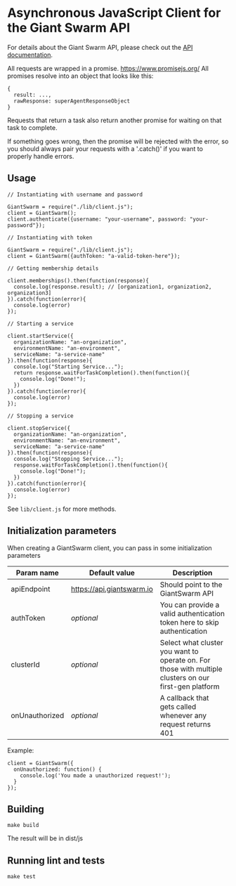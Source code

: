 # Asynchronous JavaScript Client for the Giant Swarm API

For details about the Giant Swarm API, please check out the [API documentation](https://docs.giantswarm.io/api).

All requests are wrapped in a promise. https://www.promisejs.org/
All promises resolve into an object that looks like this:
```
{
  result: ...,
  rawResponse: superAgentResponseObject
}
```

Requests that return a task also return another promise for waiting on that task
to complete.

If something goes wrong, then the promise will be rejected with the error, so
you should always pair your requests with a '.catch()' if you want to properly
handle errors.

## Usage

```
// Instantiating with username and password

GiantSwarm = require("./lib/client.js");
client = GiantSwarm();
client.authenticate({username: "your-username", password: "your-password"});

// Instantiating with token

GiantSwarm = require("./lib/client.js");
client = GiantSwarm({authToken: "a-valid-token-here"});

// Getting membership details

client.memberships().then(function(response){
  console.log(response.result); // [organization1, organization2, organization3]
}).catch(function(error){
  console.log(error)
});

// Starting a service

client.startService({
  organizationName: "an-organization",
  environmentName: "an-environment",
  serviceName: "a-service-name"
}).then(function(response){
  console.log("Starting Service...");
  return response.waitForTaskCompletion().then(function(){
    console.log("Done!");
  })
}).catch(function(error){
  console.log(error)
});

// Stopping a service

client.stopService({
  organizationName: "an-organization",
  environmentName: "an-environment",
  serviceName: "a-service-name"
}).then(function(response){
  console.log("Stopping Service...");
  response.waitForTaskCompletion().then(function(){
    console.log("Done!");
  })
}).catch(function(error){
  console.log(error)
});
```

See `lib/client.js` for more methods.

## Initialization parameters

When creating a GiantSwarm client, you can pass in some initialization parameters

|Param name|Default value|Description|
|-------|------|---------|
|apiEndpoint|https://api.giantswarm.io|Should point to the GiantSwarm API|
|authToken|*optional*|You can provide a valid authentication token here to skip authentication|
|clusterId|*optional*|Select what cluster you want to operate on. For those with multiple clusters on our first-gen platform|
|onUnauthorized|*optional*|A callback that gets called whenever any request returns 401|

Example:

```
client = GiantSwarm({
  onUnauthorized: function() {
    console.log('You made a unauthorized request!');
  }
});
```

## Building

```
make build
```

The result will be in dist/js

## Running lint and tests

```nohighlight
make test
```
